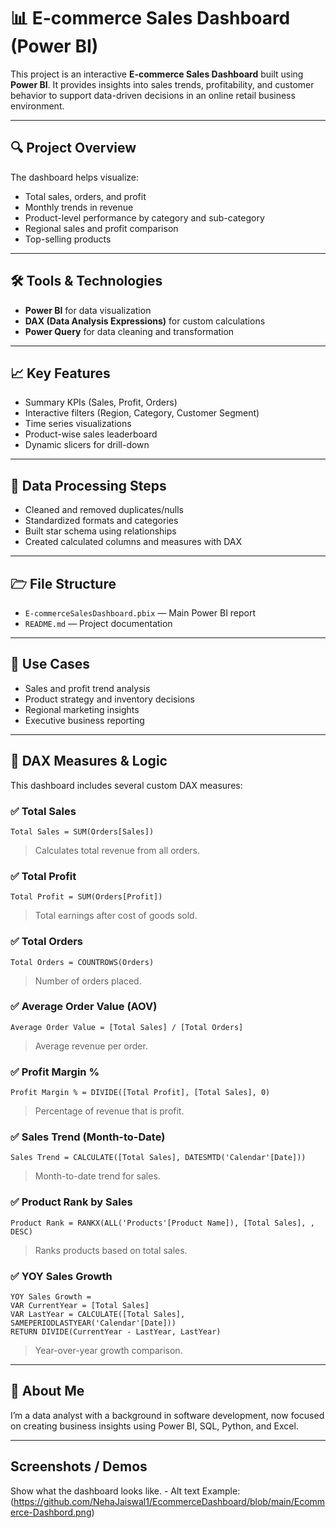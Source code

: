 # 📊 E-commerce Sales Dashboard (Power BI)

This project is an interactive **E-commerce Sales Dashboard** built using **Power BI**. It provides insights into sales trends, profitability, and customer behavior to support data-driven decisions in an online retail business environment.

---

## 🔍 Project Overview

The dashboard helps visualize:

* Total sales, orders, and profit
* Monthly trends in revenue
* Product-level performance by category and sub-category
* Regional sales and profit comparison
* Top-selling products

---

## 🛠️ Tools & Technologies

* **Power BI** for data visualization
* **DAX (Data Analysis Expressions)** for custom calculations
* **Power Query** for data cleaning and transformation

---

## 📈 Key Features

* Summary KPIs (Sales, Profit, Orders)
* Interactive filters (Region, Category, Customer Segment)
* Time series visualizations
* Product-wise sales leaderboard
* Dynamic slicers for drill-down

---

## 🛂 Data Processing Steps

* Cleaned and removed duplicates/nulls
* Standardized formats and categories
* Built star schema using relationships
* Created calculated columns and measures with DAX

---

## 🗁 File Structure

* `E-commerceSalesDashboard.pbix` — Main Power BI report
* `README.md` — Project documentation

---

## 📌 Use Cases

* Sales and profit trend analysis
* Product strategy and inventory decisions
* Regional marketing insights
* Executive business reporting

---

## 🔶 DAX Measures & Logic

This dashboard includes several custom DAX measures:

### ✅ Total Sales

```dax
Total Sales = SUM(Orders[Sales])
```

> Calculates total revenue from all orders.

### ✅ Total Profit

```dax
Total Profit = SUM(Orders[Profit])
```

> Total earnings after cost of goods sold.

### ✅ Total Orders

```dax
Total Orders = COUNTROWS(Orders)
```

> Number of orders placed.

### ✅ Average Order Value (AOV)

```dax
Average Order Value = [Total Sales] / [Total Orders]
```

> Average revenue per order.

### ✅ Profit Margin %

```dax
Profit Margin % = DIVIDE([Total Profit], [Total Sales], 0)
```

> Percentage of revenue that is profit.

### ✅ Sales Trend (Month-to-Date)

```dax
Sales Trend = CALCULATE([Total Sales], DATESMTD('Calendar'[Date]))
```

> Month-to-date trend for sales.

### ✅ Product Rank by Sales

```dax
Product Rank = RANKX(ALL('Products'[Product Name]), [Total Sales], , DESC)
```

> Ranks products based on total sales.

### ✅ YOY Sales Growth

```dax
YOY Sales Growth =
VAR CurrentYear = [Total Sales]
VAR LastYear = CALCULATE([Total Sales], SAMEPERIODLASTYEAR('Calendar'[Date]))
RETURN DIVIDE(CurrentYear - LastYear, LastYear)
```

> Year-over-year growth comparison.

---

## 🤝 About Me

I’m a data analyst with a background in software development, now focused on creating business insights using Power BI, SQL, Python, and Excel.

---

##  Screenshots / Demos
Show what the dashboard looks like. - Alt text Example:(https://github.com/NehaJaiswal1/EcommerceDashboard/blob/main/Ecommerce-Dashbord.png)



